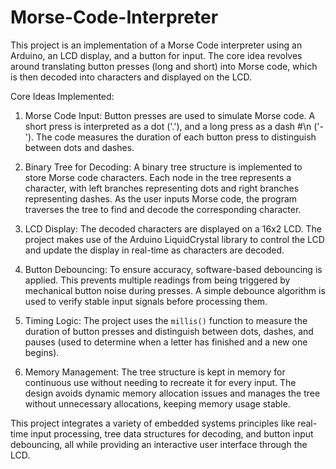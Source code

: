 # Morse-Code-Interpreter
This project is an implementation of a Morse Code interpreter using an Arduino, an LCD display, and a button for input. The core idea revolves around translating button presses (long and short) into Morse code, which is then decoded into characters and displayed on the LCD.

Core Ideas Implemented:

1.  Morse Code Input: Button presses are used to simulate Morse code. A short press is interpreted as a dot ('.'), and a long press as a dash #\n ('-'). The code measures the duration of each button press to distinguish between dots and dashes.
   
2.  Binary Tree for Decoding: A binary tree structure is implemented to store Morse code characters. Each node in the tree represents a character, with left branches representing dots and right branches representing dashes. As the user inputs Morse code, the program traverses the tree to find and decode the corresponding character.

3. LCD Display: The decoded characters are displayed on a 16x2 LCD. The project makes use of the Arduino LiquidCrystal library to control the LCD and update the display in real-time as characters are decoded.

4. Button Debouncing: To ensure accuracy, software-based debouncing is applied. This prevents multiple readings from being triggered by mechanical button noise during presses. A simple debounce algorithm is used to verify stable input signals before processing them.

5. Timing Logic: The project uses the `millis()` function to measure the duration of button presses and distinguish between dots, dashes, and pauses (used to determine when a letter has finished and a new one begins).

6. Memory Management: The tree structure is kept in memory for continuous use without needing to recreate it for every input. The design avoids dynamic memory allocation issues and manages the tree without unnecessary allocations, keeping memory usage stable.

This project integrates a variety of embedded systems principles like real-time input processing, tree data structures for decoding, and button input debouncing, all while providing an interactive user interface through the LCD.
